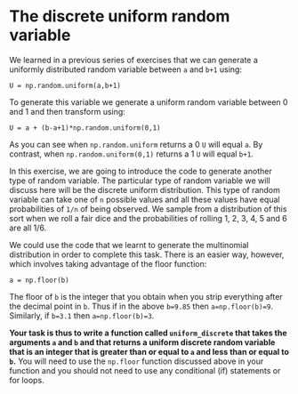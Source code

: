 # The discrete uniform random variable

We learned in a previous series of exercises that we can generate a uniformly distributed random variable between `a` and `b+1` using:

````
U = np.random.uniform(a,b+1)
```` 
 
To generate this variable we generate a uniform random variable between 0 and 1 and then transform using:

````
U = a + (b-a+1)*np.random.uniform(0,1)
````

As you can see when `np.random.uniform` returns a 0 `U` will equal `a`.  By contrast, when `np.random.uniform(0,1)` returns a 1 `U` will equal `b+1`.

In this exercise, we are going to introduce the code to generate another type of random variable.  The particular type of random variable we will discuss here will be the discrete uniform distribution.  This type of random variable can take one of `n` possible values and all these values have equal probabilities of `1/n` of being observed.  We sample from a distribution of this sort when we roll a fair dice and the probabilities of rolling 1, 2, 3, 4, 5 and 6 are all 1/6.  

We could use the code that we learnt to generate the multinomial distribution in order to complete this task.  There is an easier way, however, which involves taking advantage of the floor function:

````
a = np.floor(b) 
````

The floor of `b` is the integer that you obtain when you strip everything after the decimal point in `b`.  Thus if in the above `b=9.85` then `a=np.floor(b)=9`.  Similarly, if `b=3.1` then `a=np.floor(b)=3`.

__Your task is thus to write a function called `uniform_discrete` that takes the arguments `a` and `b` and that returns a uniform discrete random variable that is an integer that is greater than or equal to `a` and less than or equal to `b`.__  You will need to use the `np.floor` function discussed above in your function and you should not need to use any conditional (if) statements or for loops.   
